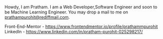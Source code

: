 Howdy, I am Pratham.
I am a Web Developer,Software Engineer and soon to be Machine Learning Engineer.
You may drop a mail to me on prathampurohit@rediffmail.com.

Front-End-Mentor - https://www.frontendmentor.io/profile/prathammpurohit
LinkedIn         - https://www.linkedin.com/in/pratham-purohit-025298217/
<!---
prathammpurohit/prathammpurohit is a ✨ special ✨ repository because its `README.md` (this file) appears on your GitHub profile.
You can click the Preview link to take a look at your changes.
--->
